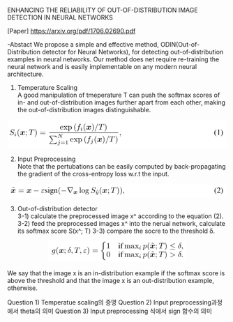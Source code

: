 ENHANCING THE RELIABILITY OF OUT-OF-DISTRIBUTION IMAGE DETECTION IN NEURAL NETWORKS

[Paper] https://arxiv.org/pdf/1706.02690.pdf

-Abstact
We propose a simple and effective method, ODIN(Out-of-Distribution detector for Neural Networks),
for detecting out-of-distribution examples in neural networks. Our method does net require
re-training the neural network and is easily implementable on any modern neural architecture.

1. Temperature Scaling  
A good manipulation of tmeperature T can push the softmax scores of in- and out-of-distribution images
further apart from each other, making the out-of-distribution images distinguishable.

<p align="center"><img src="../images/week2_eq_1.png" width="540"></p>

2. Input Preprocessing  
Note that the pertubations can be easily computed by back-propagating the gradient of the cross-entropy loss
w.r.t the input.

<p align="center"><img src="../images/week2_eq_2.png" width="540"></p>

3. Out-of-distribution detector  
 3-1) calculate the preprocessed image x^ according to the equation (2).
 3-2) feed the preprocessed images x^ into the nerual network, calculate its softmax score S(x^; T)
 3-3) compare the socre to the threshold δ.
 
 <p align="center"><img src="../images/week2_detector.png" width="320"></p>

We say that the image x is an in-distribution example if the softmax score is above the threshold and 
that the image x is an out-distribution example, otherwise.  

  
  
  
Question 1) Temperatue scaling의 증명
Question 2) Input preprocessing과정에서 theta의 의미
Question 3) Input preprocessing 식에서 sign 함수의 의미

